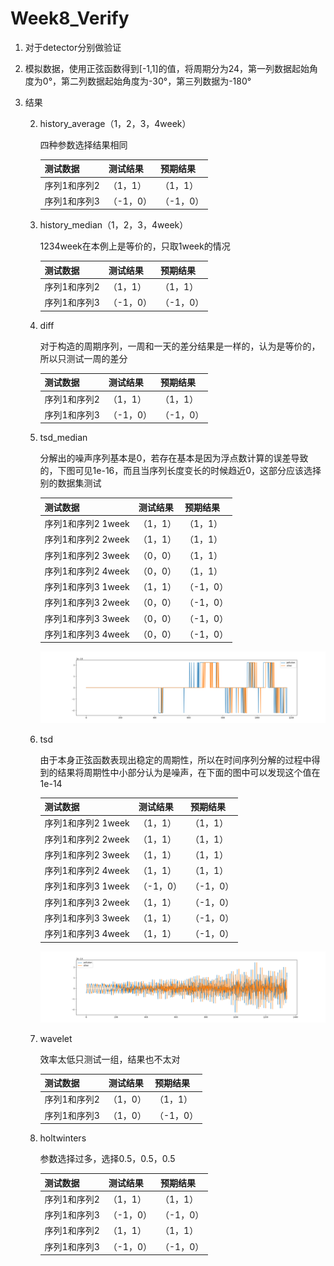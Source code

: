 # Week8_Verify

1. 对于detector分别做验证

2. 模拟数据，使用正弦函数得到[-1,1]的值，将周期分为24，第一列数据起始角度为0°，第二列数据起始角度为-30°，第三列数据为-180°

3. 结果

   2. history_average（1，2，3，4week）

      四种参数选择结果相同

      | 测试数据     | 测试结果  | 预期结果  |
      | ------------ | --------- | --------- |
      | 序列1和序列2 | （1，1）  | （1，1）  |
      | 序列1和序列3 | （-1，0） | （-1，0） |

   2. history_median（1，2，3，4week）

      1234week在本例上是等价的，只取1week的情况

      | 测试数据     | 测试结果  | 预期结果  |
      | ------------ | --------- | --------- |
      | 序列1和序列2 | （1，1）  | （1，1）  |
      | 序列1和序列3 | （-1，0） | （-1，0） |

   3. diff

      对于构造的周期序列，一周和一天的差分结果是一样的，认为是等价的，所以只测试一周的差分

      | 测试数据     | 测试结果  | 预期结果  |
      | ------------ | --------- | --------- |
      | 序列1和序列2 | （1，1）  | （1，1）  |
      | 序列1和序列3 | （-1，0） | （-1，0） |

   4. tsd_median

      分解出的噪声序列基本是0，若存在基本是因为浮点数计算的误差导致的，下图可见1e-16，而且当序列长度变长的时候趋近0，这部分应该选择别的数据集测试

      | 测试数据           | 测试结果 | 预期结果  |
      | ------------------ | -------- | --------- |
      | 序列1和序列2 1week | （1，1） | （1，1）  |
      | 序列1和序列2 2week | （1，1） | （1，1）  |
      | 序列1和序列2 3week | （0，0） | （1，1）  |
      | 序列1和序列2 4week | （0，0） | （1，1）  |
      | 序列1和序列3 1week | （1，1） | （-1，0） |
      | 序列1和序列3 2week | （0，0） | （-1，0） |
      | 序列1和序列3 3week | （0，0） | （-1，0） |
      | 序列1和序列3 4week | （0，0） | （-1，0） |

      ![image-20210510204142218](week8.assets/image-20210510204142218.png)

   5. tsd

      由于本身正弦函数表现出稳定的周期性，所以在时间序列分解的过程中得到的结果将周期性中小部分认为是噪声，在下面的图中可以发现这个值在1e-14

      | 测试数据           | 测试结果  | 预期结果  |
      | ------------------ | --------- | --------- |
      | 序列1和序列2 1week | （1，1）  | （1，1）  |
      | 序列1和序列2 2week | （1，1）  | （1，1）  |
      | 序列1和序列2 3week | （1，1）  | （1，1）  |
      | 序列1和序列2 4week | （1，1）  | （1，1）  |
      | 序列1和序列3 1week | （-1，0） | （-1，0） |
      | 序列1和序列3 2week | （1，1）  | （-1，0） |
      | 序列1和序列3 3week | （1，1）  | （-1，0） |
      | 序列1和序列3 4week | （1，1）  | （-1，0） |

      ![image-20210510204114112](week8.assets/image-20210510204114112.png)

   6. wavelet

      效率太低只测试一组，结果也不太对

      | 测试数据     | 测试结果 | 预期结果  |
      | ------------ | -------- | --------- |
      | 序列1和序列2 | （1，0） | （1，1）  |
      | 序列1和序列3 | （1，0） | （-1，0） |

   7. holtwinters

      参数选择过多，选择0.5，0.5，0.5

      | 测试数据     | 测试结果  | 预期结果  |
      | ------------ | --------- | --------- |
      | 序列1和序列2 | （1，1）  | （1，1）  |
      | 序列1和序列3 | （-1，0） | （-1，0） |
      | 序列1和序列2 | （1，1）  | （1，1）  |
      | 序列1和序列3 | （-1，0） | （-1，0） |
